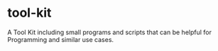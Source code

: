 # tool-kit
A Tool Kit including small programs and scripts that can be helpful for Programming and similar use cases.
